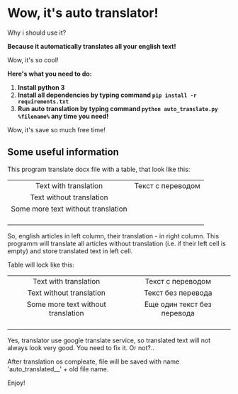 # Wow, it's auto translator!

Why i should use it?

**Because it automatically translates all your english text!**

Wow, it's so cool!

**Here's what you need to do:**

1. **Install python 3**
2. **Install all dependencies by typing command `pip install -r requirements.txt`**
3. **Run auto translation by typing command `python auto_translate.py %filename%` any time you need!**

Wow, it's save so much free time!

## Some useful information
This program translate docx file with a table, that look like this:

<table align="center">
    <tr>
        <td align="center">Text with translation</td>
        <td align="center">Текст с переводом</td>
    <tr>
    </tr>
        <td align="center">Text without translation</td>
        <td align="center"></td>
    </tr>
    <tr>
        <td align="center">Some more text without translation</td>
        <td align="center"></td>
    </tr>
    <tr>
        <td align="center"><p></p></td>
        <td align="center"></td>
    </tr>
</table>

So, english articles in left column, their translation - in right column. This programm will translate all articles without translation (i.e. if their left cell is empty) and store translated text in left cell.

Table will lock like this:

<table align="center">
    <tr>
        <td align="center">Text with translation</td>
        <td align="center">Текст с переводом</td>
    <tr>
    </tr>
        <td align="center">Text without translation</td>
        <td align="center">Текст без перевода</td>
    </tr>
    <tr>
        <td align="center">Some more text without translation</td>
        <td align="center">Еще один текст без перевода</td>
    </tr>
    <tr>
        <td align="center"><p></p></td>
        <td align="center"></td>
    </tr>
</table>

Yes, translator use google translate service, so translated text will not always look very good. You need to fix it. Or not?..

After translation os compleate, file will be saved with name 'auto_translated__' + old file name.

Enjoy!
